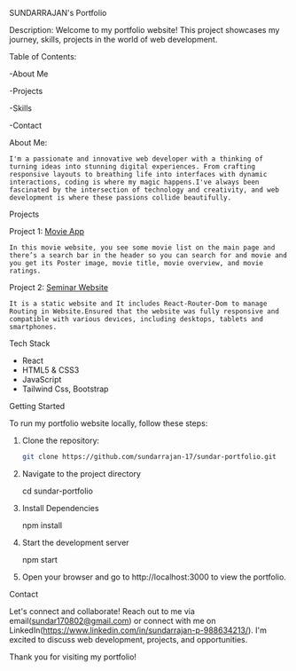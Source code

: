 SUNDARRAJAN's Portfolio

Description:
    Welcome to my portfolio website! This project showcases my journey, skills, projects in the world of web development.

Table of Contents:

  -About Me
  
  -Projects
  
  -Skills
  
  -Contact

About Me:

    I'm a passionate and innovative web developer with a thinking of turning ideas into stunning digital experiences. From crafting responsive layouts to breathing life into interfaces with dynamic interactions, coding is where my magic happens.I've always been fascinated by the intersection of technology and creativity, and web development is where these passions collide beautifully.

Projects

Project 1: [Movie App](https://github.com/sundarrajan-17/Movie)

    In this movie website, you see some movie list on the main page and there’s a search bar in the header so you can search for and movie and you get its Poster image, movie title, movie overview, and movie ratings.


Project 2: [Seminar Website](https://github.com/sundarrajan-17/react-seminar-website)

    It is a static website and It includes React-Router-Dom to manage Routing in Website.Ensured that the website was fully responsive and compatible with various devices, including desktops, tablets and smartphones.


Tech Stack

- React
- HTML5 & CSS3
- JavaScript
- Tailwind Css, Bootstrap

Getting Started

To run my portfolio website locally, follow these steps:

1. Clone the repository:

   ```bash
   git clone https://github.com/sundarrajan-17/sundar-portfolio.git

2. Navigate to the project directory

   cd sundar-portfolio

3. Install Dependencies

   npm install

4. Start the development server

   npm start

5. Open your browser and go to http://localhost:3000 to view the portfolio.


Contact

Let's connect and collaborate! Reach out to me via email(sundar170802@gmail.com) or connect with me on LinkedIn(https://www.linkedin.com/in/sundarrajan-p-988634213/). I'm excited to discuss web development, projects, and opportunities.

Thank you for visiting my portfolio!
